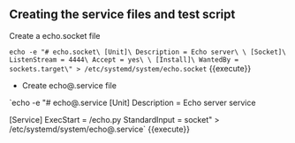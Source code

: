 ## Creating the service files and test script

Create a echo.socket file

`echo -e "# echo.socket\
[Unit]\
Description = Echo server\
\
[Socket]\
ListenStream = 4444\
Accept = yes\
\
[Install]\
WantedBy = sockets.target\" > /etc/systemd/system/echo.socket` {{execute}}

* Create echo@.service file

`echo -e "# echo@.service
[Unit]
Description = Echo server service

[Service]
ExecStart = <replace with clone directory>/echo.py
StandardInput = socket" > /etc/systemd/system/echo@.service` {{execute}}
